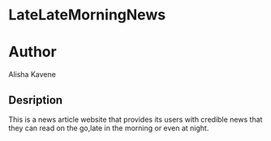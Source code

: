 # LateLateMorningNews

# Author
Alisha Kavene

## Desription 
This is a news article website that provides its users with credible news that they can read on the go,late in the morning or even at night.


